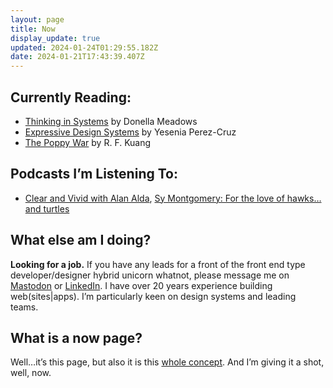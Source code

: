 ```yaml
---
layout: page
title: Now
display_update: true
updated: 2024-01-24T01:29:55.182Z
date: 2024-01-21T17:43:39.407Z
---
```

## Currently Reading:

* [Thinking in Systems](https://bookshop.org/a/84246/9781603580557) by Donella Meadows
* [Expressive Design Systems](https://bookshop.org/a/84246/9781952616082) by Yesenia Perez-Cruz
* [The Poppy War](https://bookshop.org/a/84246/9780062662583) by R. F. Kuang

## Podcasts I’m Listening To:

* [Clear and Vivid with Alan Alda](https://clear-vivid-with-alan-alda.simplecast.com), [Sy Montgomery: For the love of hawks… and turtles](https://clear-vivid-with-alan-alda.simplecast.com/episodes/sy-montgomery-for-the-love-of-hawks-and-turtles)

## What else am I doing?

**Looking for a job.** If you have any leads for a front of the front end type developer/designer hybrid unicorn whatnot, please message me on [Mastodon](https://mastodon.social/@zastrow) or [LinkedIn](https://www.linkedin.com/in/philip-zastrow/). I have over 20 years experience building web(sites|apps). I’m particularly keen on design systems and leading teams.

## What is a now page?

Well…it’s this page, but also it is this [whole concept](https://nownownow.com/about). And I’m giving it a shot, well, now.
